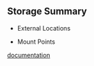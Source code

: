## Storage Summary
-  External Locations

-  Mount Points

[documentation](https://github.com/databrickslabs/ucx/blob/main/docs/assessment.md)
